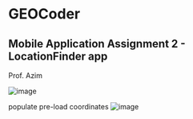 # GEOCoder
## Mobile Application Assignment 2 - LocationFinder app

Prof. Azim

![image](https://user-images.githubusercontent.com/51350929/141661433-a6478267-e5bc-4c02-b277-cc4d0fdaf031.png)

populate pre-load coordinates
![image](https://user-images.githubusercontent.com/51350929/141661452-a5b62841-b004-4fd0-940a-e8dd40233497.png)



